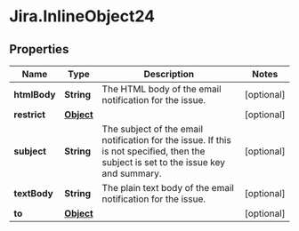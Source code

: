 # Jira.InlineObject24

## Properties

Name | Type | Description | Notes
------------ | ------------- | ------------- | -------------
**htmlBody** | **String** | The HTML body of the email notification for the issue. | [optional] 
**restrict** | [**Object**](.md) |  | [optional] 
**subject** | **String** | The subject of the email notification for the issue. If this is not specified, then the subject is set to the issue key and summary. | [optional] 
**textBody** | **String** | The plain text body of the email notification for the issue. | [optional] 
**to** | [**Object**](.md) |  | [optional] 



